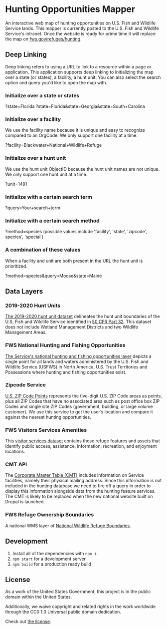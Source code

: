 # Hunting Opportunities Mapper

An interactive web map of hunting opportunities on U.S. Fish and Wildlife Service lands. This mapper is currently posted to the U.S. Fish and Wildlife Service's intranet. Once the website is ready for prime time it will replace the map on [fws.gov/refuges/hunting](https://www.fws.gov/refuges/hunting/).

## Deep Linking

Deep linking refers to using a URL to link to a resource within a page or application. This application supports deep linking to initializing the map over a state (or states), a facility, a hunt unit. You can also select the search option and query you'd like to open the map with.

### Initialize over a state or states

<application-url>?state=Florida
<application-url>?state=Florida&state=Georgia&state=South+Carolina

### Initialize over a facility

We use the facility name because it is unique and easy to recognize compared to an OrgCode. We only support one facility at a time.

<application-url>?facility=Blackwater+National+Wildlife+Refuge

### Initialize over a hunt unit

We use the hunt unit ObjectID because the hunt unit names are not unique. We only support one hunt unit at a time.

<application-url>?unit=1491

### Initialize with a certain search term

<application-url>?query=Your+search+term

### Initialize with a certain search method

<application-url>?method=species (possible values include 'facility', 'state', 'zipcode', species', 'special')

### A combination of these values

When a facility and unit are both present in the URL the hunt unit is prioritized.

<application-url>?method=species&query=Moose&state=Maine

## Data Layers

### 2019-2020 Hunt Units

[The 2019-2020 hunt unit dataset](https://fws.maps.arcgis.com/home/item.html?id=f59cbff6b219440a93f045ee583263dd) delineates the hunt unit boundaries of the U.S. Fish and Wildlife Service identified in [50 CFR Part 32](https://www.ecfr.gov/cgi-bin/text-idx?SID=113703f759b8c62678f92666efe3bf5a&node=pt50.9.32&rgn=div5).  This dataset does not include Wetland Management Districts and two Wildlife Management Areas.

### FWS National Hunting and Fishing Opportunities

[The Service's national hunting and fishing opportunities layer](https://fws.maps.arcgis.com/home/item.html?id=3cd79202923141aca12ec8025f001aaf) depicts a single point for all lands and waters administered by the U.S. Fish and Wildlife Service (USFWS) in North America, U.S. Trust Territories and Possessions where hunting and fishing opportunities exist.

### Zipcode Service

[U.S. ZIP Code Points](https://www.arcgis.com/home/item.html?id=dc123f738bf846779c49db6472f82a4b) represents the five-digit U.S. ZIP Code areas as points, plus all ZIP Codes that have no associated area such as post office box ZIP Codes and single site ZIP Codes (government, building, or large volume customer). We use this service to get the user’s location and compare it against the nearest hunting opportunities.

### FWS Visitors Services Amenities

This [visitor services dataset](https://services.arcgis.com/QVENGdaPbd4LUkLV/arcgis/rest/services/FWS_National_Visitor_Service_Amenities_View/FeatureServer/0) contains those refuge features and assets that identify public access, assistance, information, recreation, and enjoyment locations.

### CMT API

The [Corporate Master Table (CMT)](https://intranet.fws.gov/cmt/HelpFiles/14_getOrgsGeo.htm) includes information on Service facilities, namely their physical mailing address. Since this information is not included in the hunting database we need to fire off a query in order to display this information alongside data from the hunting feature services. The CMT is likely to be replaced when the new national website built on Drupal is launched.

### FWS Refuge Ownership Boundaries

A national WMS layer of [National Wildlife Refuge Boundaries](https://gis.fws.gov/arcgis/rest/services/FWS_Refuge_Boundaries/MapServer/3).

## Development

1. Install all of the dependencies with `npm i`.
2. `npm start` for a development server
3. `npm build` for a production ready build

## License

As a work of the United States Government, this project is in the public domain within the United States.

Additionally, we waive copyright and related rights in the work worldwide through the CC0 1.0 Universal public domain dedication.

Check out [the license](https://github.com/USFWS/hunting-opportunities/blob/master/LICENSE.md).